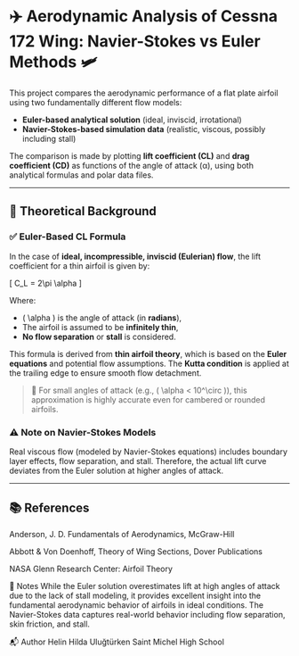# ✈️ Aerodynamic Analysis of Cessna 172 Wing: Navier-Stokes vs Euler Methods 🛩️

This project compares the aerodynamic performance of a flat plate airfoil using two fundamentally different flow models:

- **Euler-based analytical solution** (ideal, inviscid, irrotational)
- **Navier-Stokes-based simulation data** (realistic, viscous, possibly including stall)

The comparison is made by plotting **lift coefficient (CL)** and **drag coefficient (CD)** as functions of the angle of attack (α), using both analytical formulas and polar data files.

---

## 📐 Theoretical Background

### ✅ Euler-Based CL Formula

In the case of **ideal, incompressible, inviscid (Eulerian) flow**, the lift coefficient for a thin airfoil is given by:

\[
C_L = 2\pi \alpha
\]

Where:
- \( \alpha \) is the angle of attack (in **radians**),
- The airfoil is assumed to be **infinitely thin**,
- **No flow separation** or **stall** is considered.

This formula is derived from **thin airfoil theory**, which is based on the **Euler equations** and potential flow assumptions. The **Kutta condition** is applied at the trailing edge to ensure smooth flow detachment.

> 🔎 For small angles of attack (e.g., \( \alpha < 10^\circ \)), this approximation is highly accurate even for cambered or rounded airfoils.


### ⚠️ Note on Navier-Stokes Models

Real viscous flow (modeled by Navier-Stokes equations) includes boundary layer effects, flow separation, and stall. Therefore, the actual lift curve deviates from the Euler solution at higher angles of attack.

---

## 📚 References
Anderson, J. D. Fundamentals of Aerodynamics, McGraw-Hill

Abbott & Von Doenhoff, Theory of Wing Sections, Dover Publications

NASA Glenn Research Center: Airfoil Theory

🧠 Notes
While the Euler solution overestimates lift at high angles of attack due to the lack of stall modeling, it provides excellent insight into the fundamental aerodynamic behavior of airfoils in ideal conditions. The Navier-Stokes data captures real-world behavior including flow separation, skin friction, and stall.

📬 Author
Helin Hilda Uluğtürken
Saint Michel High School



